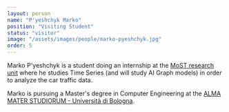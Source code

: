 ```yaml
---
layout: person
name: "P'yeshchyk Marko"
position: "Visiting Student"
status: "visitor"
image: "/assets/images/people/marko-pyeshchyk.jpg"
order: 5
---
```


Marko P'yeshchyk is a student doing an internship at the [MoST research unit](/) where he studies Time Series (and will study AI Graph models) in order to analyze the car traffic data.

Marko is pursuing a Master's degree in Computer Engineering at the [ALMA MATER STUDIORUM - Università di Bologna](https://corsi.unibo.it/magistrale/ingegneriainformatica).


